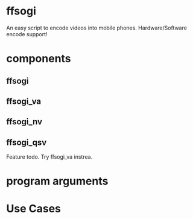 # ffsogi
An easy script to encode videos into mobile phones.  Hardware/Software encode support!

# components
## ffsogi
## ffsogi_va
## ffsogi_nv
## ffsogi_qsv
Feature todo. Try ffsogi_va instrea.

# program arguments

# Use Cases
## 

